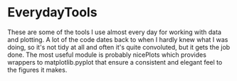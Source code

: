 # EverydayTools
These are some of the tools I use almost every day for working with data and plotting. A lot of the code dates back to when I hardly knew what I was doing, so it's not tidy at all and often it's quite convoluted, but it gets the job done. The most useful module is probably nicePlots which provides wrappers to matplotlib.pyplot that ensure a consistent and elegant feel to the figures it makes.
